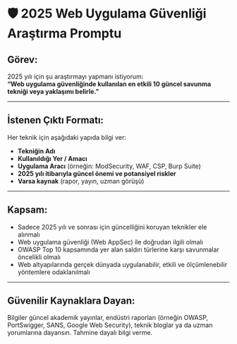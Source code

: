
# 🛡️ 2025 Web Uygulama Güvenliği Araştırma Promptu

## Görev:
2025 yılı için şu araştırmayı yapmanı istiyorum:  
**“Web uygulama güvenliğinde kullanılan en etkili 10 güncel savunma tekniği veya yaklaşımı belirle.”**

---

## İstenen Çıktı Formatı:
Her teknik için aşağıdaki yapıda bilgi ver:

- **Tekniğin Adı**  
- **Kullanıldığı Yer / Amacı**  
- **Uygulama Aracı** (örneğin: ModSecurity, WAF, CSP, Burp Suite)  
- **2025 yılı itibarıyla güncel önemi ve potansiyel riskler**  
- **Varsa kaynak** (rapor, yayın, uzman görüşü)

---

## Kapsam:

- Sadece 2025 yılı ve sonrası için güncelliğini koruyan teknikler ele alınmalı  
- Web uygulama güvenliği (Web AppSec) ile doğrudan ilgili olmalı  
- OWASP Top 10 kapsamında yer alan saldırı türlerine karşı savunmalar öncelikli olmalı  
- Web altyapılarında gerçek dünyada uygulanabilir, etkili ve ölçümlenebilir yöntemlere odaklanılmalı  

---

## Güvenilir Kaynaklara Dayan:
Bilgiler güncel akademik yayınlar, endüstri raporları (örneğin OWASP, PortSwigger, SANS, Google Web Security), teknik bloglar ya da uzman yorumlarına dayansın. Tahmine dayalı bilgi verme.

